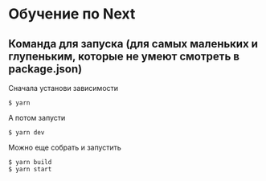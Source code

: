 # Обучение по Next

## Команда для запуска (для самых маленьких и глупеньким, которые не умеют смотреть в package.json)

Сначала установи зависимости
```console
$ yarn
```

А потом запусти
```console
$ yarn dev
```

Можно еще собрать и запустить
```console
$ yarn build
$ yarn start
```